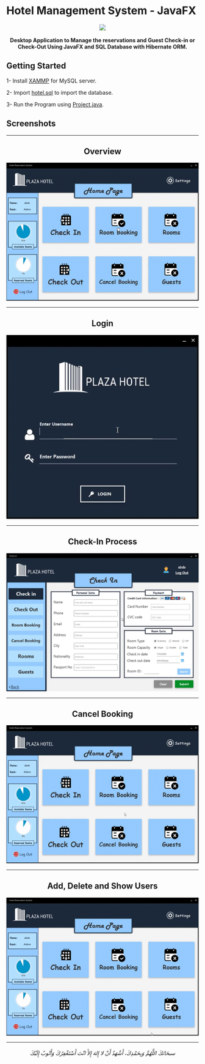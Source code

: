 # Hotel Management System - JavaFX 

<div align="center">
<img src="https://i.imgur.com/Fk7sfMT.jpg" >
<strong><p>Desktop Application to Manage the reservations and Guest Check-in or Check-Out Using JavaFX and SQL Database with Hibernate ORM. </p></strong>
</div>

## Getting Started

1- Install  [XAMMP](https://www.apachefriends.org/index.html) for MySQL server.

2- Import [hotel.sql](/Hotel-Management-System-JavaFX/hotel.sql) to import the database.

3- Run the Program using [Project.java](/Hotel-Management-System-JavaFX/src/project/Project.java).


## Screenshots

-----

<div align="center">
  <h2>Overview</h2>
<img src="/Hotel-Management-System-JavaFX/screenshots/001.gif" alt= "image">
</div>

-----

<div align="center">
  <h2>Login</h2>
<img src="/Hotel-Management-System-JavaFX/screenshots/005.gif" alt= "image">
</div>

-----


<div align="center">
  <h2>Check-In Process</h2>
<img src="/Hotel-Management-System-JavaFX/screenshots/002.gif" alt= "image">
</div>

-----


<div align="center">
  <h2>Cancel Booking</h2>
<img src="/Hotel-Management-System-JavaFX/screenshots/003.gif" alt= "image">
</div>

-----


<div align="center">
  <h2>Add, Delete and Show Users</h2>
<img src="/Hotel-Management-System-JavaFX/screenshots/004.gif" alt= "image">
</div>

----
<h6 align="center">سبحَانَكَ اللَّهُمَّ وَبِحَمْدِكَ، أَشْهَدُ أَنْ لا إِلهَ إِلأَ انْتَ أَسْتَغْفِرُكَ وَأَتْوبُ إِلَيْكَ</h6>
